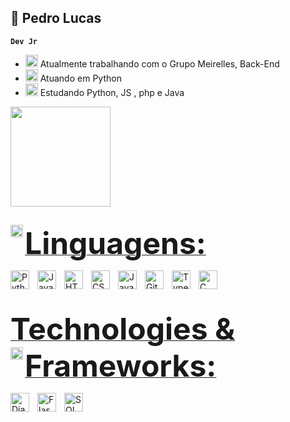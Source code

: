 ## 🐺 Pedro Lucas
**`Dev Jr`**

- <img 
    width="20px"
    src="https://cdn.jsdelivr.net/gh/devicons/devicon@latest/icons/phalcon/phalcon-original.svg"> Atualmente trabalhando com o Grupo Meirelles, Back-End
- <img 
    width="20px"
    src="https://cdn.jsdelivr.net/gh/devicons/devicon@latest/icons/python/python-original.svg"> Atuando em Python
- <img 
    width="20px"
    src="https://cdn.jsdelivr.net/gh/devicons/devicon@latest/icons/codeigniter/codeigniter-plain.svg"> Estudando Python, JS , php e Java

<div>
  <a href="https://instagram.com/pedrlucz"/>
  <img height="160em" src="https://github-readme-stats.vercel.app/api/top-langs/?username=rafaballerini&layout=donut&langs_count=6&theme=midnight-purple&hide_progress=true"/>
</div>

##

<font size="15">**Linguagens:**</font><img align="left" 
    alt="Python"
    title="Python"
    width="20px"
    src="https://cdn.jsdelivr.net/gh/devicons/devicon@latest/icons/axios/axios-plain.svg" />  



<img 
    align="left" 
    alt="Python" 
    title="Python"
    width="30px" 
    style="padding-right: 10px;"
    src="https://cdn.jsdelivr.net/gh/devicons/devicon@latest/icons/python/python-original.svg" 
/>

<img 
    align="left" 
    alt="Java" 
    title="Java"
    width="30px" 
    style="padding-right: 10px;"
    src="https://cdn.jsdelivr.net/gh/devicons/devicon@latest/icons/java/java-original.svg"
/>

<img 
    align="left" 
    alt="HTML"
    title="HTML" 
    width="30px" 
    style="padding-right: 10px;" 
    src="https://cdn.jsdelivr.net/gh/devicons/devicon@latest/icons/html5/html5-original.svg" 
/>
<img 
    align="left" 
    alt="CSS" 
    title="CSS"
    width="30px" 
    style="padding-right: 10px;" 
    src="https://cdn.jsdelivr.net/gh/devicons/devicon@latest/icons/css3/css3-original.svg" 
/>
<img 
    align="left" 
    alt="JavaScript" 
    title="JavaScript"
    width="30px" 
    style="padding-right: 10px;" 
    src="https://cdn.jsdelivr.net/gh/devicons/devicon@latest/icons/javascript/javascript-original.svg" 
/>

<img 
    align="left" 
    alt="Git" 
    title="Git"
    width="30px" 
    style="padding-right: 10px;" 
    src="https://cdn.jsdelivr.net/gh/devicons/devicon@latest/icons/git/git-original.svg" 
/>

<img 
    align="left" 
    alt="TyperScript" 
    title="TypeScript"
    width="30px" 
    style="padding-right: 10px;" 
    src="https://cdn.jsdelivr.net/gh/devicons/devicon@latest/icons/typescript/typescript-plain.svg" 
/>

<img 
    align="left" 
    alt="C" 
    title="C"
    width="30px" 
    style="padding-right: 10px;"
    src="https://cdn.jsdelivr.net/gh/devicons/devicon@latest/icons/c/c-plain.svg"
/>

<br/>
<br/>

##

<font size="15">**Technologies & Frameworks:**</font><img align="left" 
    alt="Python"
    title="Python"
    width="20px"
    src="https://cdn.jsdelivr.net/gh/devicons/devicon@latest/icons/axios/axios-plain.svg" /> 
    
<img 
    align="left" 
    alt="Django" 
    title="Django"
    width="30px" 
    style="padding-right: 10px;" 
    src="https://cdn.jsdelivr.net/gh/devicons/devicon@latest/icons/django/django-plain.svg" 
/>

<img 
    align="left" 
    alt="Flask" 
    title="Flask"
    width="30px" 
    style="padding-right: 10px;" 
    src="https://cdn.jsdelivr.net/gh/devicons/devicon@latest/icons/flask/flask-original.svg"          
/>     

<img 
    align="left" 
    alt="SQLAlquemy" 
    title="SQLAlquemy"
    width="30px" 
    style="padding-right: 10px;" 
    img src="https://cdn.jsdelivr.net/gh/devicons/devicon@latest/icons/sqlalchemy/sqlalchemy-original-wordmark.svg"
/> 



